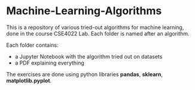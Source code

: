 # Machine-Learning-Algorithms

This is a repository of various tried-out algorithms for machine learning, done in the course CSE4022 Lab.
Each folder is named after an algorithm.

Each folder contains:
- a Jupyter Notebook with the algorithm tried out on datasets
- a PDF explaining everything

The exercises are done using python libraries **pandas**, **sklearn**, **matplotlib.pyplot**.
